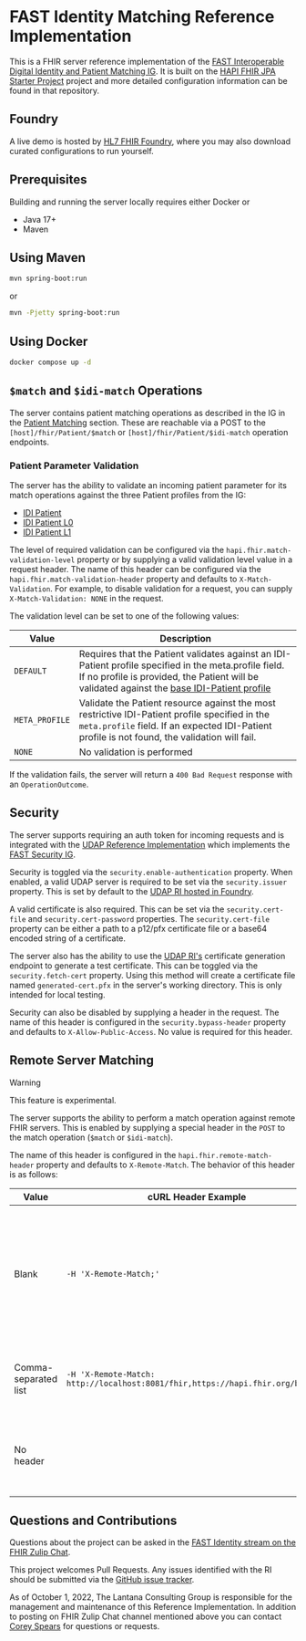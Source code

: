 # FAST Identity Matching Reference Implementation

This is a FHIR server reference implementation of the [FAST Interoperable Digital Identity and Patient Matching IG](https://build.fhir.org/ig/HL7/fhir-identity-matching-ig/).  It is built on the [HAPI FHIR JPA Starter Project](https://github.com/hapifhir/hapi-fhir-jpaserver-starter) project and more detailed configuration information can be found in that repository.

## Foundry
A live demo is hosted by [HL7 FHIR Foundry](https://foundry.hl7.org/products/7dee5dfd-d098-433c-9377-c15faa5c878b), where you may also download curated configurations to run yourself.

## Prerequisites
Building and running the server locally requires either Docker or
- Java 17+
- Maven

## Using Maven

```bash
mvn spring-boot:run
```
or
```bash
mvn -Pjetty spring-boot:run
```

## Using Docker

```bash
docker compose up -d
```

## `$match` and `$idi-match` Operations

The server contains patient matching operations as described in the IG in the [Patient Matching](https://build.fhir.org/ig/HL7/fhir-identity-matching-ig/patient-matching.html) section.  These are reachable via a POST to the `[host]/fhir/Patient/$match` or `[host]/fhir/Patient/$idi-match` operation endpoints.

### Patient Parameter Validation

The server has the ability to validate an incoming patient parameter for its match operations against the three Patient profiles from the IG:
- [IDI Patient](https://build.fhir.org/ig/HL7/fhir-identity-matching-ig/StructureDefinition-IDI-Patient.html)
- [IDI Patient L0](https://build.fhir.org/ig/HL7/fhir-identity-matching-ig/StructureDefinition-IDI-Patient-L0.html)
- [IDI Patient L1](https://build.fhir.org/ig/HL7/fhir-identity-matching-ig/StructureDefinition-IDI-Patient-L1.html)

The level of required validation can be configured via the `hapi.fhir.match-validation-level` property or by supplying a valid validation level value in a request header.  The name of this header can be configured via the `hapi.fhir.match-validation-header` property and defaults to `X-Match-Validation`.  For example, to disable validation for a request, you can supply `X-Match-Validation: NONE` in the request.

The validation level can be set to one of the following values:

| Value | Description |
| --- | --- |
| `DEFAULT` | Requires that the Patient validates against an IDI-Patient profile specified in the meta.profile field. If no profile is provided, the Patient will be validated against the [base IDI-Patient profile](http://hl7.org/fhir/us/identity-matching/StructureDefinition/IDI-Patient) |
| `META_PROFILE` | Validate the Patient resource against the most restrictive IDI-Patient profile specified in the `meta.profile` field. If an expected IDI-Patient profile is not found, the validation will fail. |
| `NONE` | No validation is performed |

If the validation fails, the server will return a `400 Bad Request` response with an `OperationOutcome`.


## Security

The server supports requiring an auth token for incoming requests and is integrated with the [UDAP Reference Implementation](https://github.com/HL7-FAST/udap) which implements the [FAST Security IG](https://build.fhir.org/ig/HL7/fhir-udap-security-ig/).

Security is toggled via the `security.enable-authentication` property.  When enabled, a valid UDAP server is required to be set via the `security.issuer` property. This is set by default to the [UDAP RI hosted in Foundry](https://udap-security.fast.hl7.org).

A valid certificate is also required.  This can be set via the `security.cert-file` and `security.cert-password` properties.  The `security.cert-file` property can be either a path to a p12/pfx certificate file or a base64 encoded string of a certificate.  

The server also has the ability to use the [UDAP RI's](https://github.com/HL7-FAST/udap) certificate generation endpoint to generate a test certificate.  This can be toggled via the `security.fetch-cert` property.  Using this method will create a certificate file named `generated-cert.pfx` in the server's working directory.  This is only intended for local testing.

Security can also be disabled by supplying a header in the request.  The name of this header is configured in the `security.bypass-header` property and defaults to `X-Allow-Public-Access`.  No value is required for this header.

## Remote Server Matching

> [!WARNING]
> This feature is experimental.

The server supports the ability to perform a match operation against remote FHIR servers.  This is enabled by supplying a special header in the `POST` to the match operation (`$match` or `$idi-match`).

The name of this header is configured in the `hapi.fhir.remote-match-header` property and defaults to `X-Remote-Match`.  The behavior of this header is as follows:

| Value | cURL Header Example | Behavior |
| --- | --- | -- |
| Blank | `-H 'X-Remote-Match;'` | The server will perform a match operation against the remote server(s) specified in the `hapi.fhir.remote-servers` property. This property should be set to a list of base FHIR endpoints. |
| Comma-separated list | `-H 'X-Remote-Match: http://localhost:8081/fhir,https://hapi.fhir.org/baseR4'` | The server will perform a match operation against each of the remote servers in the list. |
| No header | | No remote matching will be performed even if the `hapi.fhir.remote-servers` property is set. |



## Questions and Contributions
Questions about the project can be asked in the [FAST Identity stream on the FHIR Zulip Chat](https://chat.fhir.org/#narrow/stream/294750-FHIR-at-Scale-Taskforce-.28FAST.29.3A-Identity).

This project welcomes Pull Requests. Any issues identified with the RI should be submitted via the [GitHub issue tracker](https://github.com/HL7-FAST/identity-matching/issues).

As of October 1, 2022, The Lantana Consulting Group is responsible for the management and maintenance of this Reference Implementation.
In addition to posting on FHIR Zulip Chat channel mentioned above you can contact [Corey Spears](mailto:corey.spears@lantanagroup.com) for questions or requests.
